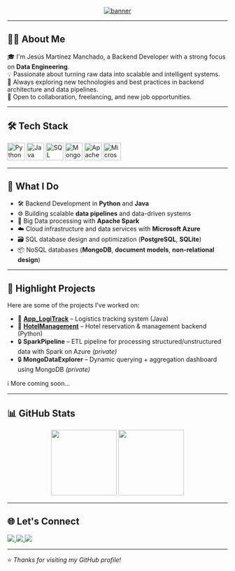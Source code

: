 <!-- Encabezado tipo banner enlazado al portfolio -->
<p align="center">
  <a href="https://portfolio-xi-ecru-28.vercel.app/" target="_blank">
    <img src="https://capsule-render.vercel.app/api?type=waving&color=0:3a3a3a,100:0f0f0f&height=200&section=header&text=Hi,%20I'm%20Jesús%20👋%0ABackend%20Developer%20%7C%20Data%20Engineering%20Enthusiast&fontColor=ffffff&fontSize=28&animation=fadeIn&descAlignY=70" alt="banner" />
  </a>
</p>

---

## 🧑‍💻 About Me

🎓 I'm Jesús Martínez Manchado, a Backend Developer with a strong focus on **Data Engineering**.  
💡 Passionate about turning raw data into scalable and intelligent systems.  
🚀 Always exploring new technologies and best practices in backend architecture and data pipelines.  
🤝 Open to collaboration, freelancing, and new job opportunities.

---

## 🛠️ Tech Stack

<p align="left">
  <img src="https://cdn.jsdelivr.net/gh/devicons/devicon/icons/python/python-original.svg" width="40" height="40" alt="Python"/>
  <img src="https://cdn.jsdelivr.net/gh/devicons/devicon/icons/java/java-original.svg" width="40" height="40" alt="Java"/>
  <img src="https://cdn.jsdelivr.net/gh/devicons/devicon/icons/sqlite/sqlite-original.svg" width="40" height="40" alt="SQL"/>
  <img src="https://cdn.jsdelivr.net/gh/devicons/devicon/icons/mongodb/mongodb-original.svg" width="40" height="40" alt="MongoDB"/>
  <img src="https://upload.wikimedia.org/wikipedia/commons/f/f3/Apache_Spark_logo.svg" width="40" height="40" alt="Apache Spark"/>
  <img src="https://upload.wikimedia.org/wikipedia/commons/a/a8/Microsoft_Azure_Logo.svg" width="40" height="40" alt="Microsoft Azure"/>
</p>

---

## 🔧 What I Do

- 🛠️ Backend Development in **Python** and **Java**
- ⚙️ Building scalable **data pipelines** and data-driven systems
- 🧠 Big Data processing with **Apache Spark**
- ☁️ Cloud infrastructure and data services with **Microsoft Azure**
- 🗃️ SQL database design and optimization (**PostgreSQL**, **SQLite**)
- 📦 NoSQL databases (**MongoDB**, **document models**, **non-relational design**)

---

## 📌 Highlight Projects

Here are some of the projects I've worked on:

- 🔹 **[App_LogiTrack](https://github.com/rosensonne/App_LogiTrack)** – Logistics tracking system (Java)
- 🔹 **[HotelManagement](https://github.com/rosensonne/HotelManagement)** – Hotel reservation & management backend (Python)
- 🔒 **SparkPipeline** – ETL pipeline for processing structured/unstructured data with Spark on Azure *(private)*
- 🔒 **MongoDataExplorer** – Dynamic querying + aggregation dashboard using MongoDB *(private)*

ℹ️ More coming soon...

---

## 📊 GitHub Stats

<p align="center">
  <img src="https://github-readme-stats.vercel.app/api?username=rosensonne&show_icons=true&theme=github_dark&hide_border=true" height="150" />
  <img src="https://github-readme-stats.vercel.app/api/top-langs/?username=rosensonne&layout=compact&theme=github_dark&hide_border=true" height="150" />
</p>

---

## 🌐 Let's Connect

<p align="left">
  <a href="https://portfolio-xi-ecru-28.vercel.app/" target="_blank">
    <img src="https://img.shields.io/badge/Portfolio-%23000000.svg?&style=for-the-badge&logo=vercel&logoColor=white" />
  </a>
  <a href="mailto:jesus.martinez@example.com">
    <img src="https://img.shields.io/badge/Email-%23D14836.svg?&style=for-the-badge&logo=gmail&logoColor=white" />
  </a>
  <a href="https://linkedin.com/in/jesús-martínez-manchado-10263a137" target="_blank">
    <img src="https://img.shields.io/badge/LinkedIn-%230077B5.svg?&style=for-the-badge&logo=linkedin&logoColor=white" />
  </a>
</p>

---

⭐️ *Thanks for visiting my GitHub profile!*
